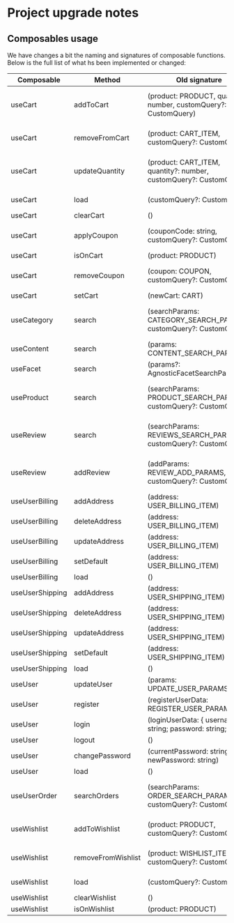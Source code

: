 # Project upgrade notes

## Composables usage

We have changes a bit the naming and signatures of composable functions. Below is the full list of what hs been implemented or changed:

| Composable | Method | Old signature | New signature |
|------------|--------|---------------|---------------|
|      useCart      |   addToCart     |       (product: PRODUCT, quantity: number, customQuery?: CustomQuery)        |       ({ product: PRODUCT, quantity: number, customQuery?: CustomQuery })        |
|      useCart      |   removeFromCart    |       (product: CART_ITEM, customQuery?: CustomQuery)        |       ({ product: CART_ITEM, customQuery?: CustomQuery })        |
|      useCart      |   updateQuantity     |       (product: CART_ITEM, quantity?: number, customQuery?: CustomQuery)        |    ({ product: CART_ITEM, quantity?: number, customQuery?: CustomQuery })           |
|      useCart      |   load     |      (customQuery?: CustomQuery)         |        ({ customQuery?: CustomQuery } = {})       |
|      useCart      |   clearCart    |      ()         |       ()        |
|      useCart      |   applyCoupon     |      (couponCode: string, customQuery?: CustomQuery)         |        ({ couponCode: string, customQuery?: CustomQuery })       |
|      useCart      |   isOnCart    |      (product: PRODUCT)         |       ({ product: PRODUCT })        |
|      useCart      |   removeCoupon     |       (coupon: COUPON, customQuery?: CustomQuery)        |       ({ coupon: COUPON, customQuery?: CustomQuery })        |
|      useCart      |   setCart     |       (newCart: CART)        |       ({ newCart: CART })        |
|      useCategory      |   search     |       (searchParams: CATEGORY_SEARCH_PARAMS, customQuery?: CustomQuery)       |       ({ ...searchParams: CATEGORY_SEARCH_PARAMS, customQuery?: CustomQuery })        |
|      useContent      |   search     |       (params: CONTENT_SEARCH_PARAMS)       |       No changes        |
|      useFacet      |   search     |       (params?: AgnosticFacetSearchParams)      |       No changes        |
|      useProduct      |   search     |       (searchParams: PRODUCT_SEARCH_PARAMS, customQuery?: CustomQuery)       |       ({ ...searchParams: PRODUCT_SEARCH_PARAMS, customQuery?: CustomQuery })        |
|      useReview      |   search     |       (searchParams: REVIEWS_SEARCH_PARAMS, customQuery?: CustomQuery)       |       ({ ...searchParams: REVIEWS_SEARCH_PARAMS, customQuery?: CustomQuery })        |
|      useReview      |   addReview     |       (addParams: REVIEW_ADD_PARAMS, customQuery?: CustomQuery)       |       ({ ...addParams: REVIEW_ADD_PARAMS, customQuery?: CustomQuery })        |
|      useUserBilling      |   addAddress     |       (address: USER_BILLING_ITEM)      |       ({ address: USER_BILLING_ITEM })        |
|      useUserBilling      |   deleteAddress     |      (address: USER_BILLING_ITEM)      |       ({ address: USER_BILLING_ITEM })        |
|      useUserBilling      |   updateAddress     |       (address: USER_BILLING_ITEM)      |       ({ address: USER_BILLING_ITEM })        |
|      useUserBilling      |   setDefault     |       (address: USER_BILLING_ITEM)      |       ({ address: USER_BILLING_ITEM })        |
|      useUserBilling      |   load     |       ()       |       ()        |
|      useUserShipping      |   addAddress     |       (address: USER_SHIPPING_ITEM)      |       ({ address: USER_SHIPPING_ITEM })        |
|      useUserShipping      |   deleteAddress     |      (address: USER_SHIPPING_ITEM)      |       ({ address: USER_SHIPPING_ITEM })        |
|      useUserShipping      |   updateAddress     |       (address: USER_SHIPPING_ITEM)      |       ({ address: USER_SHIPPING_ITEM })        |
|      useUserShipping      |   setDefault     |       (address: USER_SHIPPING_ITEM)      |       ({ address: USER_SHIPPING_ITEM })        |
|      useUserShipping      |   load     |       ()       |       ()        |
|      useUser      |   updateUser     |       (params: UPDATE_USER_PARAMS)       |       ({ user: UPDATE_USER_PARAMS })        |
|      useUser      |   register     |       (registerUserData: REGISTER_USER_PARAMS)       |       ({ user: REGISTER_USER_PARAMS })        |
|      useUser      |   login     |       (loginUserData: { username: string; password: string; })       |       ({ user: LOGIN_USER_PARAMS })        |
|      useUser      |   logout     |       ()       |       ()        |
|      useUser      |   changePassword     |       (currentPassword: string, newPassword: string)       |       ({ currentPassword: string, newPassword: string })        |
|      useUser      |   load     |       ()       |       ()        |
|      useUserOrder      |   searchOrders     |       (searchParams: ORDER_SEARCH_PARAMS, customQuery?: CustomQuery)       |       ({ ...searchParams: ORDER_SEARCH_PARAMS, customQuery?: CustomQuery } = {})        |
|      useWishlist      |   addToWishlist     |       (product: PRODUCT, customQuery?: CustomQuery)       |       ({ product: PRODUCT, customQuery?: CustomQuery })        |
|      useWishlist      |   removeFromWishlist     |       (product: WISHLIST_ITEM, customQuery?: CustomQuery)       |       ({ product: WISHLIST_ITEM, customQuery?: CustomQuery })        |
|      useWishlist      |   load     |       (customQuery?: CustomQuery)       |       ({ customQuery?: CustomQuery } = {})        |
|      useWishlist      |   clearWishlist     |       ()       |       ()        |
|      useWishlist      |   isOnWishlist     |       (product: PRODUCT)       |       ({ product: PRODUCT })        |
